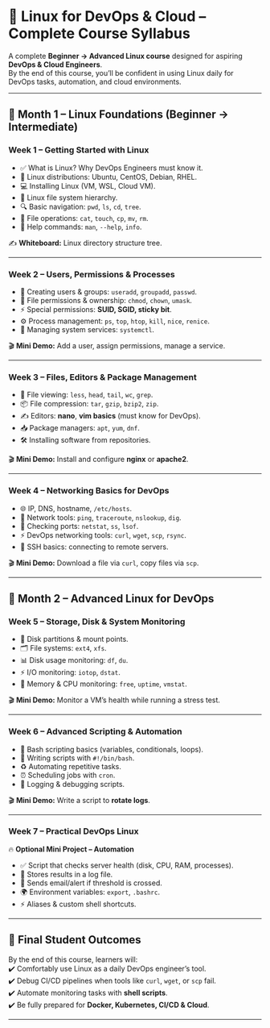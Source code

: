 # 🐧 Linux for DevOps & Cloud – Complete Course Syllabus  

A complete **Beginner → Advanced Linux course** designed for aspiring **DevOps & Cloud Engineers**.  
By the end of this course, you’ll be confident in using Linux daily for DevOps tasks, automation, and cloud environments.  

---

## 📅 Month 1 – Linux Foundations (Beginner → Intermediate)  

### **Week 1 – Getting Started with Linux**  
- ✅ What is Linux? Why DevOps Engineers must know it.  
- 🐧 Linux distributions: Ubuntu, CentOS, Debian, RHEL.  
- 💻 Installing Linux (VM, WSL, Cloud VM).  
- 📂 Linux file system hierarchy.  
- 🔍 Basic navigation: `pwd`, `ls`, `cd`, `tree`.  
- 📄 File operations: `cat`, `touch`, `cp`, `mv`, `rm`.  
- 📖 Help commands: `man`, `--help`, `info`.  

✍️ **Whiteboard:** Linux directory structure tree.  

---

### **Week 2 – Users, Permissions & Processes**  
- 👤 Creating users & groups: `useradd`, `groupadd`, `passwd`.  
- 🔑 File permissions & ownership: `chmod`, `chown`, `umask`.  
- ⚡ Special permissions: **SUID, SGID, sticky bit**.  
- ⚙️ Process management: `ps`, `top`, `htop`, `kill`, `nice`, `renice`.  
- 🔄 Managing system services: `systemctl`.  

🎬 **Mini Demo:** Add a user, assign permissions, manage a service.  

---

### **Week 3 – Files, Editors & Package Management**  
- 📄 File viewing: `less`, `head`, `tail`, `wc`, `grep`.  
- 📦 File compression: `tar`, `gzip`, `bzip2`, `zip`.  
- ✍️ Editors: **nano**, **vim basics** (must know for DevOps).  
- 📥 Package managers: `apt`, `yum`, `dnf`.  
- 🛠️ Installing software from repositories.  

🎬 **Mini Demo:** Install and configure **nginx** or **apache2**.  

---

### **Week 4 – Networking Basics for DevOps**  
- 🌐 IP, DNS, hostname, `/etc/hosts`.  
- 🔎 Network tools: `ping`, `traceroute`, `nslookup`, `dig`.  
- 📡 Checking ports: `netstat`, `ss`, `lsof`.  
- ⚡ DevOps networking tools: `curl`, `wget`, `scp`, `rsync`.  
- 🔐 SSH basics: connecting to remote servers.  

🎬 **Mini Demo:** Download a file via `curl`, copy files via `scp`.  

---

## 📅 Month 2 – Advanced Linux for DevOps  

### **Week 5 – Storage, Disk & System Monitoring**  
- 💽 Disk partitions & mount points.  
- 🗂️ File systems: `ext4`, `xfs`.  
- 📊 Disk usage monitoring: `df`, `du`.  
- ⚡ I/O monitoring: `iotop`, `dstat`.  
- 🧠 Memory & CPU monitoring: `free`, `uptime`, `vmstat`.  

🎬 **Mini Demo:** Monitor a VM’s health while running a stress test.  

---

### **Week 6 – Advanced Scripting & Automation**  
- 📝 Bash scripting basics (variables, conditionals, loops).  
- 🔨 Writing scripts with `#!/bin/bash`.  
- ♻️ Automating repetitive tasks.  
- ⏰ Scheduling jobs with `cron`.  
- 🐞 Logging & debugging scripts.  

🎬 **Mini Demo:** Write a script to **rotate logs**.  

---

### **Week 7 – Practical DevOps Linux**  
🔥 **Optional Mini Project – Automation**  
- ✅ Script that checks server health (disk, CPU, RAM, processes).  
- 📂 Stores results in a log file.  
- 📧 Sends email/alert if threshold is crossed.  
- 🌍 Environment variables: `export`, `.bashrc`.  
- ⚡ Aliases & custom shell shortcuts.  

---

## 🎯 Final Student Outcomes  
By the end of this course, learners will:  
✔️ Comfortably use Linux as a daily DevOps engineer’s tool.  
✔️ Debug CI/CD pipelines when tools like `curl`, `wget`, or `scp` fail.  
✔️ Automate monitoring tasks with **shell scripts**.  
✔️ Be fully prepared for **Docker, Kubernetes, CI/CD & Cloud**.  

---
